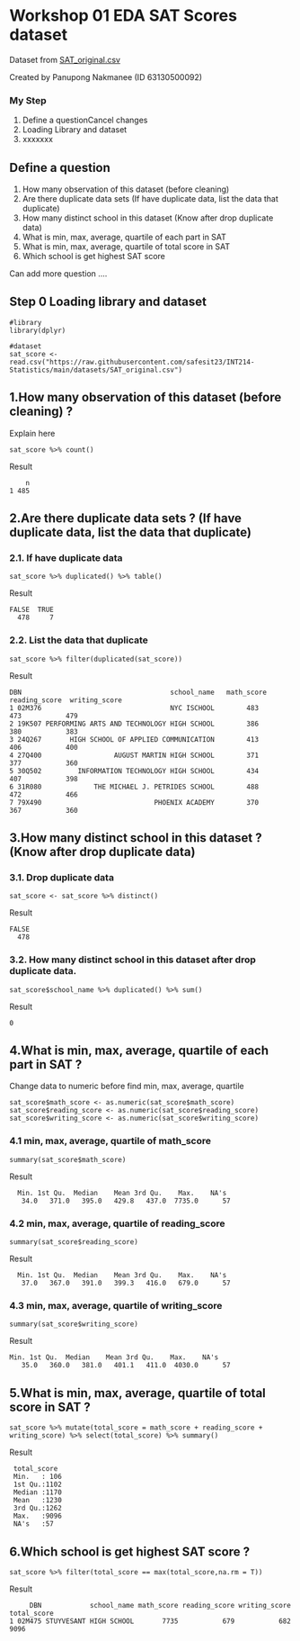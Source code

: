 # Workshop 01 EDA SAT Scores dataset

Dataset from [SAT_original.csv](httpsraw.githubusercontent.comsafesit23INT214-StatisticsmaindatasetsSAT_original.csv)

Created by Panupong Nakmanee (ID 63130500092)

### My Step
1. Define a questionCancel changes
2. Loading Library and dataset
3. xxxxxxx

## Define a question

1. How many observation of this dataset (before cleaning) 
2. Are there duplicate data sets  (If have duplicate data, list the data that duplicate)
3. How many distinct school in this dataset  (Know after drop duplicate data)
4. What is min, max, average, quartile of each part in SAT 
5. What is min, max, average, quartile of total score in SAT 
6. Which school is get highest SAT score 

Can add more question ....

## Step 0 Loading library and dataset

```
#library
library(dplyr)

#dataset
sat_score <- read.csv("https://raw.githubusercontent.com/safesit23/INT214-Statistics/main/datasets/SAT_original.csv")
```

## 1.How many observation of this dataset (before cleaning) ?

Explain here

```
sat_score %>% count()
```

Result

```
    n
1 485
```


## 2.Are there duplicate data sets ? (If have duplicate data, list the data that duplicate)

### 2.1. If have duplicate data
```
sat_score %>% duplicated() %>% table()
```
Result
```
FALSE  TRUE 
  478     7 
```
### 2.2. List the data that duplicate
```
sat_score %>% filter(duplicated(sat_score))
```
Result
```
DBN                                     school_name   math_score   reading_score  writing_score
1 02M376                                NYC ISCHOOL        483           473           479
2 19K507 PERFORMING ARTS AND TECHNOLOGY HIGH SCHOOL        386           380           383
3 24Q267       HIGH SCHOOL OF APPLIED COMMUNICATION        413           406           400
4 27Q400                  AUGUST MARTIN HIGH SCHOOL        371           377           360
5 30Q502         INFORMATION TECHNOLOGY HIGH SCHOOL        434           407           398
6 31R080             THE MICHAEL J. PETRIDES SCHOOL        488           472           466
7 79X490                            PHOENIX ACADEMY        370           367           360

```
## 3.How many distinct school in this dataset ? (Know after drop duplicate data)
### 3.1. Drop duplicate data
```
sat_score <- sat_score %>% distinct()
```
Result
```
FALSE 
  478 
```
### 3.2. How many distinct school in this dataset after drop duplicate data.
```
sat_score$school_name %>% duplicated() %>% sum()
```
Result
```
0
```
## 4.What is min, max, average, quartile of each part in SAT ?
Change data to numeric before find min, max, average, quartile
```
sat_score$math_score <- as.numeric(sat_score$math_score)
sat_score$reading_score <- as.numeric(sat_score$reading_score)
sat_score$writing_score <- as.numeric(sat_score$writing_score)
```
### 4.1 min, max, average, quartile of math_score
```
summary(sat_score$math_score)
```
Result
```
  Min. 1st Qu.  Median    Mean 3rd Qu.    Max.    NA's 
   34.0   371.0   395.0   429.8   437.0  7735.0      57 
```
### 4.2 min, max, average, quartile of reading_score
```
summary(sat_score$reading_score)
```
Result
```
  Min. 1st Qu.  Median    Mean 3rd Qu.    Max.    NA's 
   37.0   367.0   391.0   399.3   416.0   679.0      57 
```
### 4.3 min, max, average, quartile of writing_score
```
summary(sat_score$writing_score)
```
Result
```
Min. 1st Qu.  Median    Mean 3rd Qu.    Max.    NA's 
   35.0   360.0   381.0   401.1   411.0  4030.0      57 
```

## 5.What is min, max, average, quartile of total score in SAT ?
```
sat_score %>% mutate(total_score = math_score + reading_score + writing_score) %>% select(total_score) %>% summary()
```
Result
```
 total_score  
 Min.   : 106  
 1st Qu.:1102  
 Median :1170  
 Mean   :1230  
 3rd Qu.:1262  
 Max.   :9096  
 NA's   :57  
```

## 6.Which school is get highest SAT score ?
```
sat_score %>% filter(total_score == max(total_score,na.rm = T))
```
Result
```
     DBN            school_name math_score reading_score writing_score total_score
1 02M475 STUYVESANT HIGH SCHOOL       7735           679           682        9096
```


